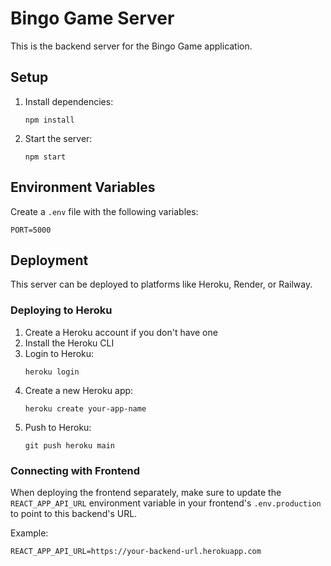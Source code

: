 # Bingo Game Server

This is the backend server for the Bingo Game application.

## Setup

1. Install dependencies:
   ```
   npm install
   ```

2. Start the server:
   ```
   npm start
   ```

## Environment Variables

Create a `.env` file with the following variables:

```
PORT=5000
```

## Deployment

This server can be deployed to platforms like Heroku, Render, or Railway.

### Deploying to Heroku

1. Create a Heroku account if you don't have one
2. Install the Heroku CLI
3. Login to Heroku:
   ```
   heroku login
   ```
4. Create a new Heroku app:
   ```
   heroku create your-app-name
   ```
5. Push to Heroku:
   ```
   git push heroku main
   ```

### Connecting with Frontend

When deploying the frontend separately, make sure to update the `REACT_APP_API_URL` environment variable in your frontend's `.env.production` to point to this backend's URL.

Example:
```
REACT_APP_API_URL=https://your-backend-url.herokuapp.com
```